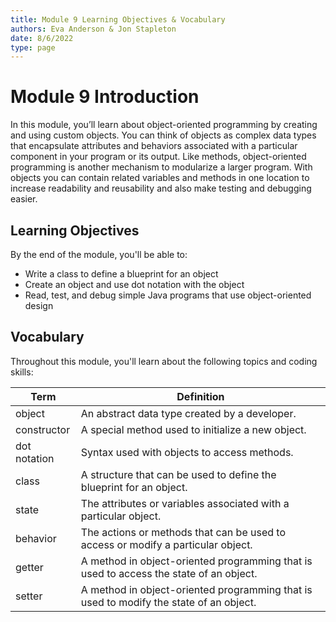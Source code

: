 ```yaml
---
title: Module 9 Learning Objectives & Vocabulary
authors: Eva Anderson & Jon Stapleton
date: 8/6/2022
type: page
---
```


# Module 9 Introduction

In this module, you’ll learn about object-oriented programming by creating and using custom objects. You can think of objects as complex data types that encapsulate attributes and behaviors associated with a particular component in your program or its output. Like methods, object-oriented programming is another mechanism to modularize a larger program. With objects you can contain related variables and methods in one location to increase readability and reusability and also make testing and debugging easier. 

## Learning Objectives

By the end of the module, you'll be able to:

* Write a class to define a blueprint for an object
* Create an object and use dot notation with the object
* Read, test, and debug simple Java programs that use object-oriented design

## Vocabulary

Throughout this module, you'll learn about the following topics and coding skills:

| Term | Definition |
| ---- | ---------- |
| object | An abstract data type created by a developer. |
| constructor | A special method used to initialize a new object. |
| dot notation | Syntax used with objects to access methods. |
| class | A structure that can be used to define the blueprint for an object. |
| state | The attributes or variables associated with a particular object. |
| behavior | The actions or methods that can be used to access or modify a particular object. |
| getter | A method in object-oriented programming that is used to access the state of an object. |
| setter | A method in object-oriented programming that is used to modify the state of an object. |